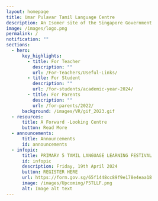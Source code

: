 ```yaml
---
layout: homepage
title: Umar Pulavar Tamil Language Centre
description: An Isomer site of the Singapore Government
image: /images/logo.png
permalink: /
notification: ""
sections:
  - hero:
      key_highlights:
        - title: For Teacher
          description: ""
          url: /For-Teachers/Useful-Links/
        - title: For Student
          description: ""
          url: /for-students/academic-year-2024/
        - title: For Parents
          description: ""
          url: /for-parents/2022/
      background: /images/VR/gif_2023.gif
  - resources:
      title: A Forward -Looking Centre
      button: Read More
  - announcements:
      title: Announcements
      id: announcements
  - infopic:
      title: PRIMARY 5 TAMIL LANGUAGE LEARNING FESTIVAL
      id: infopic
      description: Friday, 19th April 2024
      button: REGISTER HERE
      url: https://form.gov.sg/65f1448cc89f9e178e4eaa18
      image: /images/Upcoming/P5TLLF.png
      alt: Image alt text
---
```

